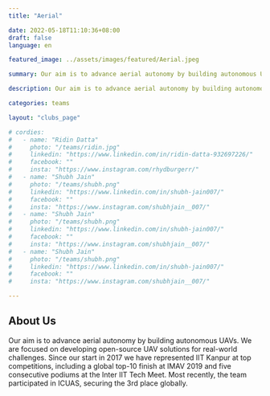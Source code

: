 ```yaml
---
title: "Aerial"

date: 2022-05-18T11:10:36+08:00
draft: false
language: en

featured_image: ../assets/images/featured/Aerial.jpeg

summary: Our aim is to advance aerial autonomy by building autonomous UAVs. We are focused on developing open-source UAV solutions for real-world challenges. Since our start in 2017 we have represented IIT Kanpur at top competitions, including a global top-10 finish at IMAV 2019 and five consecutive podiums at the Inter IIT Tech Meet. Most recently, the team participated in ICUAS, securing the 3rd place globally.

description: Our aim is to advance aerial autonomy by building autonomous UAVs. We are focused on developing open-source UAV solutions for real-world challenges. Since our start in 2017 we have represented IIT Kanpur at top competitions, including a global top-10 finish at IMAV 2019 and five consecutive podiums at the Inter IIT Tech Meet. Most recently, the team participated in ICUAS, securing the 3rd place globally.

categories: teams

layout: "clubs_page"

# cordies:
#   - name: "Ridin Datta"
#     photo: "/teams/ridin.jpg"
#     linkedin: "https://www.linkedin.com/in/ridin-datta-932697226/"
#     facebook: ""
#     insta: "https://www.instagram.com/rhydburgerr/"
#   - name: "Shubh Jain"
#     photo: "/teams/shubh.png"
#     linkedin: "https://www.linkedin.com/in/shubh-jain007/"
#     facebook: ""
#     insta: "https://www.instagram.com/shubhjain__007/"
#   - name: "Shubh Jain"
#     photo: "/teams/shubh.png"
#     linkedin: "https://www.linkedin.com/in/shubh-jain007/"
#     facebook: ""
#     insta: "https://www.instagram.com/shubhjain__007/"
#   - name: "Shubh Jain"
#     photo: "/teams/shubh.png"
#     linkedin: "https://www.linkedin.com/in/shubh-jain007/"
#     facebook: ""
#     insta: "https://www.instagram.com/shubhjain__007/"

---
```


## About Us
Our aim is to advance aerial autonomy by building autonomous UAVs. We are focused on developing open-source UAV solutions for real-world challenges. Since our start in 2017 we have represented IIT Kanpur at top competitions, including a global top-10 finish at IMAV 2019 and five consecutive podiums at the Inter IIT Tech Meet. Most recently, the team participated in ICUAS, securing the 3rd place globally.